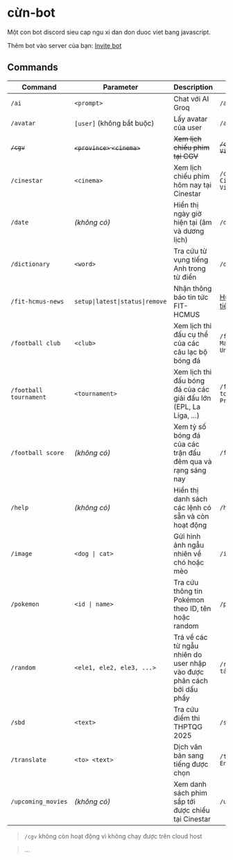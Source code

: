 # cừn-bot

Một con bot discord sieu cap ngu xi dan don duoc viet bang javascript.

Thêm bot vào server của bạn: [Invite bot](https://discord.com/oauth2/authorize?client_id=1395723998821879849)

## Commands

| Command | Parameter | Description | Usage |
|------|---------|-------|-----------|
| `/ai` | `<prompt>` | Chat với AI Groq | `/ai Xin chào bạn` |
| `/avatar` | `[user]` (không bắt buộc) | Lấy avatar của user | `/avatar @cừn` |
| ~~`/cgv`~~ | ~~`<province>` `<cinema>`~~ | ~~Xem lịch chiếu phim tại CGV~~ | ~~`/cgv TP.HCM CGV Vincom Đồng Khởi`~~|
| `/cinestar` | `<cinema>` | Xem lịch chiếu phim hôm nay tại Cinestar | `/cinestar Cinestar Sinh Viên - TP.HCM` |
| `/date` | *(không có)* | Hiển thị ngày giờ hiện tại (âm và dương lịch) | `/date` |
| `/dictionary` | `<word>` | Tra cứu từ vụng tiếng Anh trong từ điển | `/dictionary care` |
| `/fit-hcmus-news` | `setup\|latest\|status\|remove` | Nhận thông báo tin tức FIT-HCMUS | [Hướng dẫn chi tiết tại đây](commands/fit-hcmus-news/INSTRUCTION.md) |
| `/football club` | `<club>` | Xem lịch thi đấu cụ thể của các câu lạc bộ bóng đá | `/football club Manchester United` |
| `/football tournament` | `<tournament>` | Xem lịch thi đấu bóng đá của các giải đấu lớn (EPL, La Liga, ...) | `/football tournament Premier League` |
| `/football score` | *(không có)* | Xem tỷ số bóng đá của các trận đấu đêm qua và rạng sáng nay | `/football score` |
| `/help` | *(không có)* | Hiển thị danh sách các lệnh có sẵn và còn hoạt động | `/help` |
| `/image` | `<dog \| cat>` | Gửi hình ảnh ngẫu nhiên về chó hoặc mèo | `/image dog` |
| `/pokemon` | `<id \| name>` | Tra cứu thông tin Pokémon theo ID, tên hoặc random | `/pokemon pikachu` |
| `/random` | `<ele1, ele2, ele3, ...>` | Trả về các từ ngẫu nhiên do user nhập vào được phân cách bởi dấu phẩy | `/random táo,cam,chuối` |
| `/sbd` | `<text>` | Tra cứu điểm thi THPTQG 2025 | `/sbd 123456` |
| `/translate` | `<to> <text>` | Dịch văn bản sang tiếng được chọn | `/translate English Xin chào` |
| `/upcoming_movies` | *(không có)* | Xem danh sách phim sắp tới được chiếu tại Cinestar | `/upcoming_movies` |

> `/cgv` không còn hoạt động vì không chạy được trên cloud host

> ...
